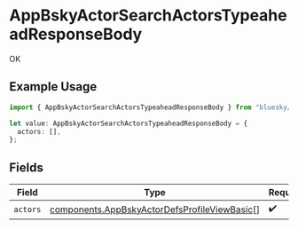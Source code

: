 # AppBskyActorSearchActorsTypeaheadResponseBody

OK

## Example Usage

```typescript
import { AppBskyActorSearchActorsTypeaheadResponseBody } from "bluesky/models/operations";

let value: AppBskyActorSearchActorsTypeaheadResponseBody = {
  actors: [],
};
```

## Fields

| Field                                                                                                        | Type                                                                                                         | Required                                                                                                     | Description                                                                                                  |
| ------------------------------------------------------------------------------------------------------------ | ------------------------------------------------------------------------------------------------------------ | ------------------------------------------------------------------------------------------------------------ | ------------------------------------------------------------------------------------------------------------ |
| `actors`                                                                                                     | [components.AppBskyActorDefsProfileViewBasic](../../models/components/appbskyactordefsprofileviewbasic.md)[] | :heavy_check_mark:                                                                                           | N/A                                                                                                          |
